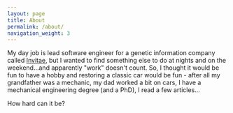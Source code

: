 ```yaml
---
layout: page
title: About
permalink: /about/
navigation_weight: 3
---
```


My day job is lead software engineer for a genetic information company called [Invitae](https://www.invitae.com/), but I wanted to find something else to do at nights and on the weekend...and apparently "work" doesn't count.  So, I thought it would be fun to have a hobby and restoring a classic car would be fun - after all my grandfather was a mechanic, my dad worked a bit on cars, I have a mechanical engineering degree (and a PhD), I read a few articles...

How hard can it be?  